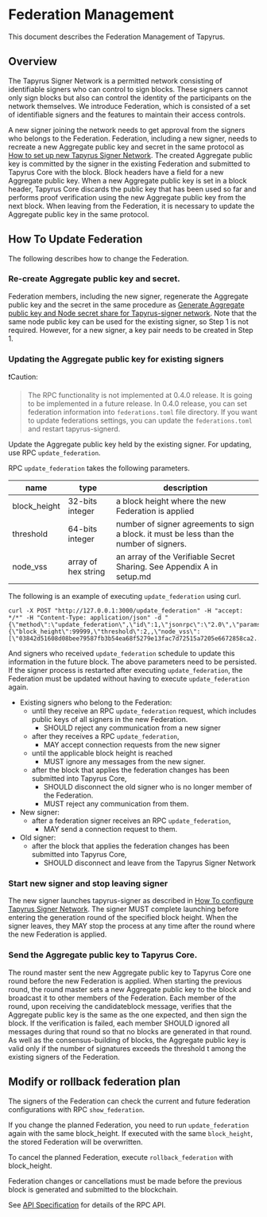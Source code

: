# Federation Management

This document describes the Federation Management of Tapyrus.

## Overview

The Tapyrus Signer Network is a permitted network consisting of identifiable signers who can control to sign blocks.
These signers cannot only sign blocks but also can control the identity of the participants on the network themselves.
We introduce Federation, which is consisted of a set of identifiable signers and the features to maintain their access controls.

A new signer joining the network needs to get approval from the signers who belongs to the Federation.
Federation, including a new signer, needs to recreate a new Aggregate public key and secret in the same protocol as [How to set up new Tapyrus Signer Network](./setup.md).
The created Aggregate public key is committed by the signer in the existing Federation and submitted to Tapyrus Core with the block.
Block headers have a field for a new Aggregate public key.
When a new Aggregate public key is set in a block header, Tapyrus Core discards the public key that has been used so far and performs proof verification using the new Aggregate public key from the next block.
When leaving from the Federation, it is necessary to update the Aggregate public key in the same protocol.

## How To Update Federation

The following describes how to change the Federation.

### Re-create Aggregate public key and secret.

Federation members, including the new signer, regenerate the Aggregate public key and the secret in the same procedure as [Generate Aggregate public key and Node secret share for Tapyrus-signer network](./setup.md#generate-aggregate-public-key-and-node-secret-share-for-tapyrus-signer-network).
Note that the same node public key can be used for the existing signer, so Step 1 is not required. However, for a new signer, a key pair needs to be created in Step 1.

### Updating the Aggregate public key for existing signers

:heavy_exclamation_mark:Caution: 
> The RPC functionality is not implemented at 0.4.0 release. It is going to be implemented in a future release.
> In 0.4.0 release, you can set federation information into `federations.toml` file directory. If you want to update federations settings, you can update the `federations.toml` and restart tapyrus-signerd.

Update the Aggregate public key held by the existing signer.
For updating, use RPC `update_federation`.

RPC `update_federation` takes the following parameters.

| name         | type                | description                                                                                  |
| ------------ | ------------------- | -------------------------------------------------------------------------------------------- |
| block_height | 32-bits integer     | a block height where the new Federation is applied                                           |
| threshold    | 64-bits integer     | number of signer agreements to sign a block. it must be less than the number of signers.     |
| node_vss     | array of hex string | an array of the Verifiable Secret Sharing. See Appendix A in setup.md                        |

The following is an example of executing `update_federation` using curl.

```
curl -X POST "http://127.0.0.1:3000/update_federation" -H "accept: */*" -H "Content-Type: application/json" -d "{\"method\":\"update_federation\",\"id\":1,\"jsonrpc\":\"2.0\",\"params\":{\"block_height\":99999,\"threshold\":2,,\"node_vss\":[\"03842d51608d08bee79587fb3b54ea68f5279e13fac7d72515a7205e6672858ca2...\",\"03e568e3a5641ac21930b51f92fb6dd201fb46faae560b108cf3a96380da08dee1...\",\"02a1c8965ed06987fa6d7e0f552db707065352283ab3c1471510b12a76a5905287...\"]}}"
```

And signers who received `update_federation` schedule to update this information in the future block.
The above parameters need to be persisted. If the signer process is restarted after executing `update_federation`, the Federation must be updated without having to execute `update_federation` again.

- Existing signers who belong to the Federation:
  - until they receive an RPC `update_federation` request, which includes public keys of all signers in the new Federation.
    - SHOULD reject any communication from a new signer
  - after they receives a RPC `update_federation`,
    - MAY accept connection requests from the new signer
  - until the applicable block height is reached
    - MUST ignore any messages from the new signer.
  - after the block that applies the federation changes has been submitted into Tapyrus Core,
    - SHOULD disconnect the old signer who is no longer member of the Federation.
    - MUST reject any communication from them.
- New signer:
  - after a federation signer receives an RPC `update_federation`,
    - MAY send a connection request to them.
- Old signer:
  - after the block that applies the federation changes has been submitted into Tapyrus Core,
    - SHOULD disconnect and leave from the Tapyrus Signer Network

### Start new signer and stop leaving signer

The new signer launches tapyrus-signer as described in [How To configure Tapyrus Signer Network](./configuration.md).
The signer MUST complete launching before entering the generation round of the specified block height.
When the signer leaves, they MAY stop the process at any time after the round where the new Federation is applied.

### Send the Aggregate public key to Tapyrus Core.

The round master sent the new Aggregate public key to Tapyrus Core one round before the new Federation is applied.
When starting the previous round, the round master sets a new Aggregate public key to the block and broadcast it to other members of the Federation.
Each member of the round, upon receiving the candidateblock message, verifies that the Aggregate public key is the same as the one expected, and then sign the block.
If the verification is failed, each member SHOULD ignored all messages during that round so that no blocks are generated in that round.
As well as the consensus-building of blocks, the Aggregate public key is valid only if the number of signatures exceeds the threshold t among the existing signers of the Federation.

## Modify or rollback federation plan

The signers of the Federation can check the current and future federation configurations with RPC `show_federation`.

If you change the planned Federation, you need to run `update_federation` again with the same block_height.
If executed with the same `block_height`, the stored Federation will be overwritten.

To cancel the planned Federation, execute `rollback_federation` with block_height.

Federation changes or cancellations must be made before the previous block is generated and submitted to the blockchain.

See [API Specification](./rpc.yaml) for details of the RPC API.